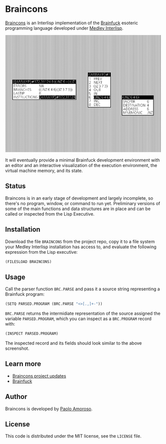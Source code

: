 # Braincons

[Braincons](https://github.com/pamoroso/braincons) is an Interlisp implementation of the [Brainfuck](https://en.wikipedia.org/wiki/Brainfuck) esoteric programming language developed under [Medley Interlisp](https://interlisp.org).

![Braincons data structures.](https://raw.githubusercontent.com/pamoroso/braincons/main/braincons.png)

It will eventually provide a minimal Brainfuck development environment with an editor and an interactive visualization of the execution environment, the virtual machine memory, and its state.


## Status

Braincons is in an early stage of development and largely incomplete, so there's no program, window, or command to run yet. Preliminary versions of some of the main functions and data structures are in place and can be called or inspected from the Lisp Executive.


## Installation

Download the file `BRAINCONS` from the project repo, copy it to a file system your Medley Interlisp installation has access to, and evaluate the following expression from the Lisp executive:

```lisp
(FILESLOAD BRAINCONS)
```


## Usage

Call the parser function `BRC.PARSE` and pass it a source string representing a Brainfuck program:

```lisp
(SETQ PARSED.PROGRAM (BRC.PARSE "<>[.,]+-"))
```

`BRC.PARSE` returns the intermidiate representation of the source assigned the variable `PARSED.PROGRAM`, which you can inspect as a `BRC.PROGRAM` record with:

```lisp
(INSPECT PARSED.PROGRAM)
```

The inspected record and its fields should look similar to the above screenshot.


## Learn more

* [Braincons project updates](https://journal.paoloamoroso.com/tag:braincons)
* [Brainfuck](https://en.wikipedia.org/wiki/Brainfuck)


## Author

Braincons is developed by [Paolo Amoroso](https://github.com/pamoroso).


## License

This code is distributed under the MIT license, see the `LICENSE` file.
